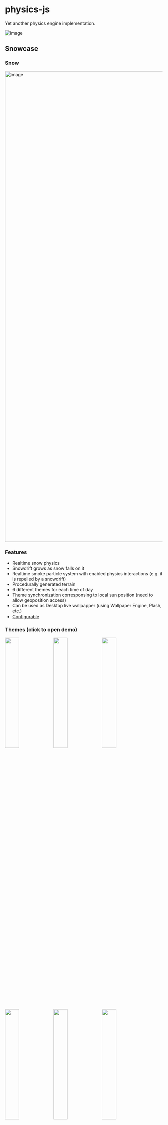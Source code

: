 # physics-js

Yet another physics engine implementation.

![image](https://user-images.githubusercontent.com/1194059/203562067-41b3fcb0-a169-46e8-bcb9-04db29d6e556.png)

## Snowcase
### Snow
<img width="1498" alt="image" src="https://user-images.githubusercontent.com/1194059/206975949-c1e56c28-7e7f-47d7-b970-ab6d9d81af5d.png">

### Features
- Realtime snow physics
- Snowdrift grows as snow falls on it
- Realtime smoke particle system with enabled physics interactions (e.g. it is repelled by a snowdrift)
- Procedurally generated terrain
- 6 different themes for each time of day
- Theme synchronization corresponsing to local sun position (need to allow geoposition access)
- Can be used as Desktop live wallpapper (using Wallpaper Engine, Plash, etc.)
- [Configurable](https://github.com/DrA1ex/physics-js/blob/master/examples/snow/settings.js#L44)

### Themes (click to open demo)

[<img width="30%" src="https://user-images.githubusercontent.com/1194059/206976857-8bc9a591-ea12-4a24-b026-6550cf7e9a4c.jpg">](https://dra1ex.github.io/physics-js/examples/snow/?sun=fixed&theme=dawn)
[<img width="30%" src="https://user-images.githubusercontent.com/1194059/206976858-7f5c77ac-3ba7-4427-a032-256bc0a43e84.jpg">](https://dra1ex.github.io/physics-js/examples/snow/?sun=fixed&theme=twilight)
[<img width="30%" src="https://user-images.githubusercontent.com/1194059/206976859-8dd54630-bf8b-4e1c-a91b-5860ba4242cb.jpg">](https://dra1ex.github.io/physics-js/examples/snow/?sun=fixed&theme=day)

[<img width="30%" src="https://user-images.githubusercontent.com/1194059/206976864-6ab6085c-d89f-4aad-9c80-80ae2a17bdb8.jpeg">](https://dra1ex.github.io/physics-js/examples/snow/?sun=fixed&theme=sunset)
[<img width="30%" src="https://user-images.githubusercontent.com/1194059/206976852-2fb476d7-b7c1-4180-b525-0a94b5f7b927.jpeg">](https://dra1ex.github.io/physics-js/examples/snow/?sun=fixed&theme=dusk)
[<img width="30%" src="https://user-images.githubusercontent.com/1194059/206976856-423e9df8-e97a-41ac-b204-a2d0f9dbad9e.jpg">](https://dra1ex.github.io/physics-js/examples/snow/?sun=fixed&theme=night)

### Links
- Theme synchronization mode: [link](https://dra1ex.github.io/physics-js/examples/snow/)
- Periodic theme change mode: [link](https://dra1ex.github.io/physics-js/examples/snow/?sun=periodic)
- Debug mode: [link](https://dra1ex.github.io/physics-js/examples/snow/?stats=1&debug=1)
- Tree debug mode: [link](https://dra1ex.github.io/physics-js/examples/snow/?stats=1&debug=1&debug_tree=1&debug_velocity=0&debug_boundary=1&smoke_interval=500&snow_emit=200)

## Examples

- Ramp: [link](https://dra1ex.github.io/physics-js/examples/ramp)
- Friction: [link](https://dra1ex.github.io/physics-js/examples/friction)
- Tower: [link](https://dra1ex.github.io/physics-js/examples/tower)
- Falling bodies: [link](https://dra1ex.github.io/physics-js/examples/falling)
- Crusher: [link](https://dra1ex.github.io/physics-js/examples/crusher)
- Collision: [link](https://dra1ex.github.io/physics-js/examples/collision)
- Collision 2: [link](https://dra1ex.github.io/physics-js/examples/collision2)
- Momentum Conservation: [link](https://dra1ex.github.io/physics-js/examples/momentum_conservation)

## Debugging
- Optimization Tree visualization: [link](https://dra1ex.github.io/physics-js/examples/tower/?debug=1&debug_vector=0&debug_velocity=1&debug_tree=1&debug_body=0&debug_point=0&debug_boundary=0&debug_contact=0&tree_cnt=7)
- Optimization Tree visualization 2: [link](https://dra1ex.github.io/physics-js/examples/ramp/?debug=1&debug_tree=1&debug_tree_leafs=0)
- Optimization Tree visualization 3: [link](https://dra1ex.github.io/physics-js/examples/collision/?debug=1&debug_tree=1&debug_body=1&debug_velocity=0&debug_boundary=0&debug_point=0)
- Warming visualization: [link](https://dra1ex.github.io/physics-js/examples/tower/?debug=1&debug_normal=0&debug_tangent=1&debug_warming=1&debug_boundary=0&debug_velocity=0&debug_point=0)
